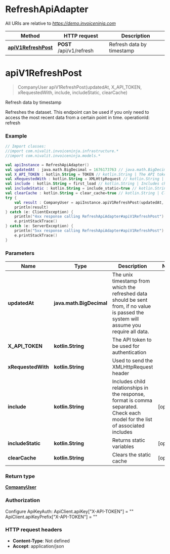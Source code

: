 # RefreshApiAdapter

All URIs are relative to *https://demo.invoiceninja.com*

Method | HTTP request | Description
------------- | ------------- | -------------
[**apiV1RefreshPost**](RefreshApiAdapter.md#apiV1RefreshPost) | **POST** /api/v1/refresh | Refresh data by timestamp


<a name="apiV1RefreshPost"></a>
# **apiV1RefreshPost**
> CompanyUser apiV1RefreshPost(updatedAt, X_API_TOKEN, xRequestedWith, include, includeStatic, clearCache)

Refresh data by timestamp

Refreshes the dataset.    This endpoint can be used if you only need to access the most recent data from a certain point in time. operationId: refresh 

### Example
```kotlin
// Import classes:
//import com.nivalit.invoiceninja.infrastructure.*
//import com.nivalit.invoiceninja.models.*

val apiInstance = RefreshApiAdapter()
val updatedAt : java.math.BigDecimal = 1676173763 // java.math.BigDecimal | The unix timestamp from which the refreshed data should be sent from, if no value is passed the system will assume you require all data.
val X_API_TOKEN : kotlin.String = TOKEN // kotlin.String | The API token to be used for authentication
val xRequestedWith : kotlin.String = XMLHttpRequest // kotlin.String | Used to send the XMLHttpRequest header
val include : kotlin.String = first_load // kotlin.String | Includes child relationships in the response, format is comma separated. Check each model for the list of associated includes
val includeStatic : kotlin.String = include_static=true // kotlin.String | Returns static variables
val clearCache : kotlin.String = clear_cache=true // kotlin.String | Clears the static cache
try {
    val result : CompanyUser = apiInstance.apiV1RefreshPost(updatedAt, X_API_TOKEN, xRequestedWith, include, includeStatic, clearCache)
    println(result)
} catch (e: ClientException) {
    println("4xx response calling RefreshApiAdapter#apiV1RefreshPost")
    e.printStackTrace()
} catch (e: ServerException) {
    println("5xx response calling RefreshApiAdapter#apiV1RefreshPost")
    e.printStackTrace()
}
```

### Parameters

Name | Type | Description  | Notes
------------- | ------------- | ------------- | -------------
 **updatedAt** | **java.math.BigDecimal**| The unix timestamp from which the refreshed data should be sent from, if no value is passed the system will assume you require all data. |
 **X_API_TOKEN** | **kotlin.String**| The API token to be used for authentication |
 **xRequestedWith** | **kotlin.String**| Used to send the XMLHttpRequest header |
 **include** | **kotlin.String**| Includes child relationships in the response, format is comma separated. Check each model for the list of associated includes | [optional]
 **includeStatic** | **kotlin.String**| Returns static variables | [optional]
 **clearCache** | **kotlin.String**| Clears the static cache | [optional]

### Return type

[**CompanyUser**](CompanyUser.md)

### Authorization


Configure ApiKeyAuth:
    ApiClient.apiKey["X-API-TOKEN"] = ""
    ApiClient.apiKeyPrefix["X-API-TOKEN"] = ""

### HTTP request headers

 - **Content-Type**: Not defined
 - **Accept**: application/json

